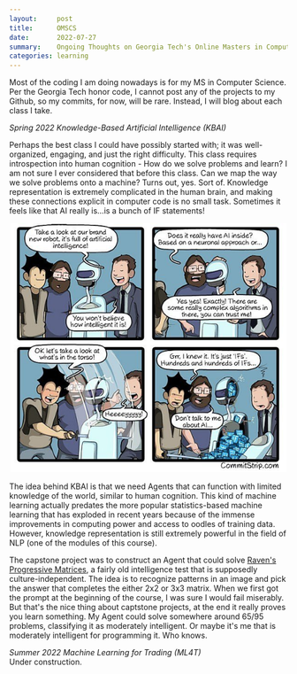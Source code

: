 ```yaml
---
layout:     post
title:      OMSCS
date:       2022-07-27
summary:    Ongoing Thoughts on Georgia Tech's Online Masters in Computer Science
categories: learning
---
```


<style type="text/css">
  .post>.measure {
    max-width: 50rem;
  }
</style>

Most of the coding I am doing nowadays is for my MS in Computer Science. Per the Georgia Tech honor code, I cannot post any of the projects to my Github, so my commits, for now, will be rare. Instead, I will blog about each class I take.

_Spring 2022 Knowledge-Based Artificial Intelligence (KBAI)_<br>

Perhaps the best class I could have possibly started with; it was well-organized, engaging, and just the right difficulty. This class requires introspection into human cognition - How do we solve problems and learn? I am not sure I ever considered that before this class. Can we map the way we solve problems onto a machine? Turns out, yes. Sort of. Knowledge representation is extremely complicated in the human brain, and making these connections explicit in computer code is no small task. Sometimes it feels like that AI really is...is a bunch of IF statements!


<p align="center">
<img src="/images/AI IFs.jpg" width="500">
</p>

The idea behind KBAI is that we need Agents that can function with limited knowledge of the world, similar to human cognition. This kind of machine learning actually predates the more popular statistics-based machine learning that has exploded in recent years because of the immense improvements in computing power and access to oodles of training data. However, knowledge representation is still extremely powerful in the field of NLP (one of the modules of this course).
  
The capstone project was to construct an Agent that could solve <a href="https://en.wikipedia.org/wiki/Raven%27s_Progressive_Matrices" target="_blank">Raven's Progressive Matrices</a>, a fairly old intelligence test that is supposedly culture-independent. The idea is to recognize patterns in an image and pick the answer that completes the either 2x2 or 3x3 matrix. When we first got the prompt at the beginning of the course, I was sure I would fail miserably. But that's the nice thing about captstone projects, at the end it really proves you learn something. My Agent could solve somewhere around 65/95 problems, classifying it as moderately intelligent. Or maybe it's me that is moderately intelligent for programming it. Who knows.


_Summer 2022 Machine Learning for Trading (ML4T)_<br>
Under construction.

